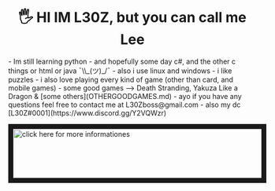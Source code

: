 <h1  align="center">🖐 HI IM L30Z, but you can call me Lee</h1>
- Im still learning python
- and hopefully some day c#, and the other c things or html or java ¯\\_(ツ)_/¯ 
- also i use linux and windows
- i like puzzles
- i also love playing every kind of game (other than card, and mobile games)
- some good games --> Death Stranding, Yakuza Like a Dragon & [some others](OTHERGOODGAMES.md)
- ayo if you have any questions feel free to contact me at L30Zboss@gmail.com
- also my dc [L30Z#0001](https://www.discord.gg/Y2VQWzr)

<a href="https://github.com/L30ZMine/L30ZMine/blob/main/MOREINFO.md
" target="_blank"><img src="https://i.imgur.com/DlcFrbK.png" 
alt="click here for more informationes" width="870" height="100" border="10" /></a>
